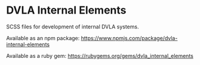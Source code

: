 # DVLA Internal Elements

SCSS files for development of internal DVLA systems.

Available as an npm package: https://www.npmjs.com/package/dvla-internal-elements

Available as a ruby gem: https://rubygems.org/gems/dvla_internal_elements
